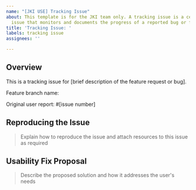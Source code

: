 ```yaml
---
name: "[JKI USE] Tracking Issue"
about: This template is for the JKI team only. A tracking issue is a centralized hub
  issue that monitors and documents the progress of a reported bug or feature request.
title: 'Tracking Issue: '
labels: tracking issue
assignees: ''

---
```


## Overview
This is a tracking issue for [brief description of the feature request or bug]. 

Feature branch name: 

Original user report: #[issue number]

## Reproducing the Issue
> Explain how to reproduce the issue and attach resources to this issue as required

## Usability Fix Proposal
> Describe the proposed solution and how it addresses the user's needs
